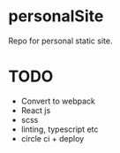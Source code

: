 # personalSite
Repo for personal static site. 

# TODO

 - Convert to webpack
 - React js 
 - scss
 - linting, typescript etc
 - circle ci + deploy
 